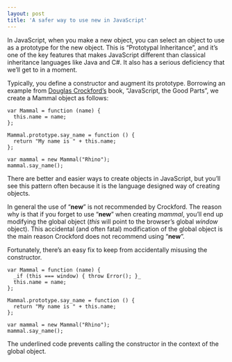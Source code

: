```yaml
---
layout: post
title: 'A safer way to use new in JavaScript'
---
```

In JavaScript, when you make a new object, you can select an object to use as a prototype for the new object. This is “Prototypal Inheritance”, and it’s one of the key features that makes JavaScript different than classical inheritance languages like Java and C#. It also has a serious deficiency that we’ll get to in a moment.

Typically, you define a constructor and augment its prototype. Borrowing an example from [Douglas Crockford’s](http://www.crockford.com/) book, “JavaScript, the Good Parts”, we create a Mammal object as follows:
    
    var Mammal = function (name) {  
      this.name = name;  
    };  
      
    Mammal.prototype.say_name = function () {  
      return "My name is " + this.name;  
    };  
      
    var mammal = new Mammal("Rhino");  
    mammal.say_name();

  


There are better and easier ways to create objects in JavaScript, but you’ll see this pattern often because it is the language designed way of creating objects. 

In general the use of “**new**” is not recommended by Crockford. The reason why is that if you forget to use “**new**” when creating _mammal_, you’ll end up modifying the global object (_this_ will point to the browser’s global _window_ object). This accidental (and often fatal) modification of the global object is the main reason Crockford does not recommend using “**new**”.

Fortunately, there’s an easy fix to keep from accidentally misusing the constructor.
    
    var Mammal = function (name) {  
      _if (this === window) { throw Error(); }_  
      this.name = name;  
    };  
      
    Mammal.prototype.say_name = function () {  
      return "My name is " + this.name;  
    };  
      
    var mammal = new Mammal("Rhino");  
    mammal.say_name();

The underlined code prevents calling the constructor in the context of the global object.
